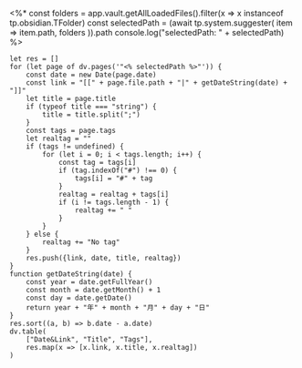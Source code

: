 <%*
	const folders = app.vault.getAllLoadedFiles().filter(x => x instanceof tp.obsidian.TFolder)
	const selectedPath = (await tp.system.suggester(
		item => item.path,
		folders
	)).path
	console.log("selectedPath: " + selectedPath)
%>

```dataviewjs
let res = []
for (let page of dv.pages('"<% selectedPath %>"')) {
	const date = new Date(page.date)
	const link = "[[" + page.file.path + "|" + getDateString(date) + "]]"
	let title = page.title
	if (typeof title === "string") {
		title = title.split(";")
	}
	const tags = page.tags
	let realtag = ""
	if (tags != undefined) {
		for (let i = 0; i < tags.length; i++) {
			const tag = tags[i]
			if (tag.indexOf("#") !== 0) {
				tags[i] = "#" + tag
			}
			realtag = realtag + tags[i]
			if (i != tags.length - 1) {
				realtag += " "
			}
		}
	} else {
		realtag += "No tag"
	}
	res.push({link, date, title, realtag})
}
function getDateString(date) {
	const year = date.getFullYear()
	const month = date.getMonth() + 1
	const day = date.getDate()
	return year + "年" + month + "月" + day + "日"
}
res.sort((a, b) => b.date - a.date)
dv.table(
	["Date&Link", "Title", "Tags"], 
	res.map(x => [x.link, x.title, x.realtag])
)
```